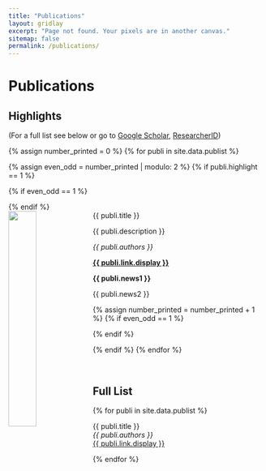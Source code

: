 ```yaml
---
title: "Publications"
layout: gridlay
excerpt: "Page not found. Your pixels are in another canvas."
sitemap: false
permalink: /publications/
---
```


# Publications

## Highlights

(For a full list see below or go to <a href="https://scholar.google.ch/citations?user=TqxYWZsAAAAJ">Google Scholar</a>, <a href="https://www.researcherid.com/rid/D-7763-2012">ResearcherID</a>)

{% assign number_printed = 0 %}
{% for publi in site.data.publist %}

{% assign even_odd = number_printed | modulo: 2 %}
{% if publi.highlight == 1 %}

{% if even_odd == 1 %}
<div class="row">
{% endif %}

<div class="col-sm-6 clearfix">
 <div class="well">
  <pubtit>{{ publi.title }}</pubtit>
  <img src="{{ site.url }}{{ site.baseurl }}/images/pubpic/{{ publi.image }}" class="img-responsive" width="33%" style="float: left" />
  <p>{{ publi.description }}</p>
  <p><em>{{ publi.authors }}</em></p>
  <p><strong><a href="{{ publi.link.url }}">{{ publi.link.display }}</a></strong></p>
  <p class="text-danger"><strong> {{ publi.news1 }}</strong></p>
  <p> {{ publi.news2 }}</p>
 </div>
</div>

{% assign number_printed = number_printed + 1 %}
{% if even_odd == 1 %}
</div>
{% endif %}

{% endif %}
{% endfor %}

<p> &nbsp; </p>





## Full List

{% for publi in site.data.publist %}

  {{ publi.title }} <br />
  <em>{{ publi.authors }} </em><br /><a href="{{ publi.link.url }}">{{ publi.link.display }}</a>

{% endfor %}

